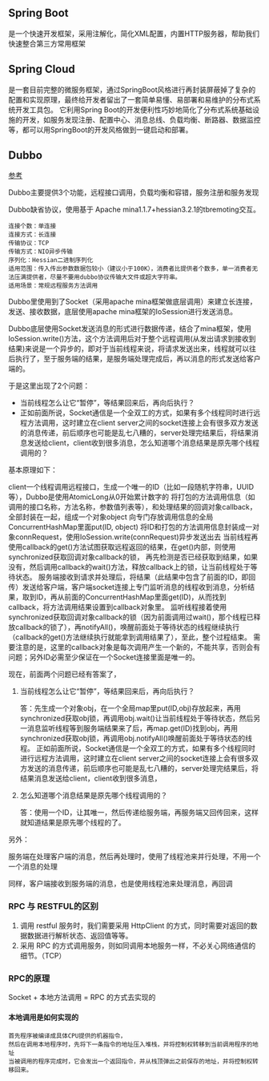 ## Spring Boot

 是一个快速开发框架，采用注解化，简化XML配置，内置HTTP服务器，帮助我们快速整合第三方常用框架

## Spring Cloud

 是一套目前完整的微服务框架，通过SpringBoot风格进行再封装屏蔽掉了复杂的配置和实现原理，最终给开发者留出了一套简单易懂、易部署和易维护的分布式系统开发工具包。
 它利用Spring Boot的开发便利性巧妙地简化了分布式系统基础设施的开发，如服务发现注册、配置中心、消息总线、负载均衡、断路器、数据监控等，都可以用SpringBoot的开发风格做到一键启动和部署。
 

## Dubbo
[参考](https://blog.csdn.net/varyall/article/details/80887985)

Dubbo主要提供3个功能，远程接口调用，负载均衡和容错，服务注册和服务发现

Dubbo缺省协议，使用基于 Apache mina1.1.7+hessian3.2.1的tbremoting交互。

	连接个数：单连接
	连接方式：长连接
	传输协议：TCP
	传输方式：NIO异步传输
	序列化：Hessian二进制序列化
	适用范围：传入传出参数数据包较小（建议小于100K），消费者比提供者个数多，单一消费者无法压满提供者，尽量不要用dubbo协议传输大文件或超大字符串。
	适用场景：常规远程服务方法调用

Dubbo里使用到了Socket（采用apache mina框架做底层调用）来建立长连接，发送、接收数据，底层使用apache mina框架的IoSession进行发送消息。  

Dubbo底层使用Socket发送消息的形式进行数据传递，结合了mina框架，使用IoSession.write()方法，这个方法调用后对于整个远程调用(从发出请求到接收到结果)来说是一个异步的，即对于当前线程来说，将请求发送出来，线程就可以往后执行了，至于服务端的结果，是服务端处理完成后，再以消息的形式发送给客户端的。

于是这里出现了2个问题：

 - 当前线程怎么让它“暂停”，等结果回来后，再向后执行？
 - 正如前面所说，Socket通信是一个全双工的方式，如果有多个线程同时进行远程方法调用，这时建立在client server之间的socket连接上会有很多双方发送的消息传递，前后顺序也可能是乱七八糟的，server处理完结果后，将结果消息发送给client，client收到很多消息，怎么知道哪个消息结果是原先哪个线程调用的？
   
基本原理如下：

client一个线程调用远程接口，生成一个唯一的ID（比如一段随机字符串，UUID等），Dubbo是使用AtomicLong从0开始累计数字的
将打包的方法调用信息（如调用的接口名称，方法名称，参数值列表等），和处理结果的回调对象callback，全部封装在一起，组成一个对象object
向专门存放调用信息的全局ConcurrentHashMap里面put(ID, object)
将ID和打包的方法调用信息封装成一对象connRequest，使用IoSession.write(connRequest)异步发送出去
当前线程再使用callback的get()方法试图获取远程返回的结果，在get()内部，则使用synchronized获取回调对象callback的锁， 再先检测是否已经获取到结果，如果没有，然后调用callback的wait()方法，释放callback上的锁，让当前线程处于等待状态。
服务端接收到请求并处理后，将结果（此结果中包含了前面的ID，即回传）发送给客户端，客户端socket连接上专门监听消息的线程收到消息，分析结果，取到ID，再从前面的ConcurrentHashMap里面get(ID)，从而找到callback，将方法调用结果设置到callback对象里。
监听线程接着使用synchronized获取回调对象callback的锁（因为前面调用过wait()，那个线程已释放callback的锁了），再notifyAll()，唤醒前面处于等待状态的线程继续执行（callback的get()方法继续执行就能拿到调用结果了），至此，整个过程结束。
   需要注意的是，这里的callback对象是每次调用产生一个新的，不能共享，否则会有问题；另外ID必需至少保证在一个Socket连接里面是唯一的。

 

现在，前面两个问题已经有答案了，
 

1. 当前线程怎么让它“暂停”，等结果回来后，再向后执行？
    
	答：先生成一个对象obj，在一个全局map里put(ID,obj)存放起来，再用synchronized获取obj锁，再调用obj.wait()让当前线程处于等待状态，然后另一消息监听线程等到服务端结果来了后，再map.get(ID)找到obj，再用synchronized获取obj锁，再调用obj.notifyAll()唤醒前面处于等待状态的线程。
正如前面所说，Socket通信是一个全双工的方式，如果有多个线程同时进行远程方法调用，这时建立在client server之间的socket连接上会有很多双方发送的消息传递，前后顺序也可能是乱七八糟的，server处理完结果后，将结果消息发送给client，client收到很多消息，

2. 怎么知道哪个消息结果是原先哪个线程调用的？
 
    答：使用一个ID，让其唯一，然后传递给服务端，再服务端又回传回来，这样就知道结果是原先哪个线程的了。
 
另外：

   服务端在处理客户端的消息，然后再处理时，使用了线程池来并行处理，不用一个一个消息的处理

   同样，客户端接收到服务端的消息，也是使用线程池来处理消息，再回调

### RPC 与 RESTFUL的区别

1. 调用 restful 服务时，我们需要采用 HttpClient 的方式，同时需要对返回的数据数据进行解析状态、返回值等等。
2. 采用 RPC 的方式调用服务，则如同调用本地服务一样，不必关心网络通信的细节。（TCP）

### RPC的原理

Socket + 本地方法调用 = RPC 的方式去实现的

#### 本地调用是如何实现的

	首先程序被编译成具体CPU提供的机器指令，
	然后在调用本地程序时，先将下一条指令的地址压入堆栈，并将控制权转移到当前调用程序的地址
	当被调用的程序完成时，它会发出一个返回指令，并从栈顶弹出之前保存的地址，并将控制权转移回来。